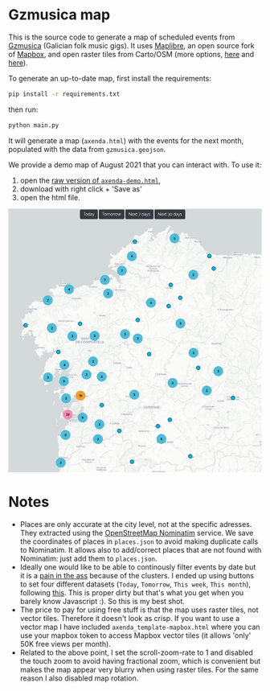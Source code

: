 # Gzmusica map

This is the source code to generate a map of scheduled events from [Gzmusica](http://www.gzmusica.com/) (Galician folk music gigs). It uses [Maplibre](https://maplibre.org/), an open source fork of [Mapbox](https://www.mapbox.com/), and open raster tiles from Carto/OSM (more options, [here](https://codepen.io/epidemiks/full/vKZQOz) and [here](https://wiki.openstreetmap.org/wiki/Tile_servers)).

 To generate an up-to-date map, first install the requirements:
```bash
pip install -r requirements.txt
```
then run:
```bash
python main.py 
```

It will generate a map (`axenda.html`) with the events for the next month, populated with the data from `gzmusica.geojson`. 

We provide a demo map of August 2021 that you can interact with. To use it:
1) open the [raw version of `axenda-demo.html`](https://raw.githubusercontent.com/IgnacioHeredia/gzmusica-map/master/htmls/axenda-demo.html), 
2) download with right click + 'Save as' 
3) open the html file.

![demo map](other/demo.png)


Notes
=====
* Places are only accurate at the city level, not at the specific adresses. They extracted using the [OpenStreetMap Nominatim](https://nominatim.org/) service. We save the coordinates of places in `places.json` to avoid making duplicate calls to Nominatim. It allows also to add/correct places that are not found with Nominatim: just add them to `places.json`. 
* Ideally one would like to be able to continously filter events by date but it is a [pain in the ass](https://github.com/mapbox/mapbox-gl-js/issues/2613) because of the clusters. I ended up using buttons to set four different datasets (`Today`, `Tomorrow`, `This week`, `This month`), following [this](https://www.demo2s.com/javascript/javascript-mapbox-filtering-the-clustered-points-by-json-attributes-us.html). This is proper dirty but that's what you get when you barely know Javascript :). So this is my best shot.
* The price to pay for using free stuff is that the map uses raster tiles, not vector tiles. Therefore it doesn't look as crisp. If you want to use a vector map I have included `axenda_template-mapbox.html` where you can use your mapbox token to access Mapbox vector tiles (it allows 'only' 50K free views per month).
* Related to the above point, I set the scroll-zoom-rate to 1 and disabled the touch zoom to avoid having fractional zoom, which is convenient but makes the map appear very blurry when using raster tiles. For the same reason I also disabled map rotation.
